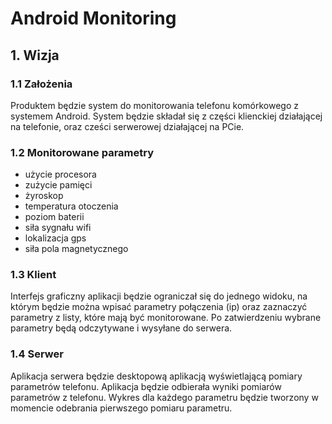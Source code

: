# Android Monitoring
## 1. Wizja

### 1.1 Założenia
Produktem będzie system do monitorowania telefonu komórkowego z systemem Android. System będzie składał się z części klienckiej działającej na telefonie, oraz cześci serwerowej działającej na PCie.

### 1.2 Monitorowane parametry
- użycie procesora
- zużycie pamięci
- żyroskop
- temperatura otoczenia
- poziom baterii
- siła sygnału wifi
- lokalizacja gps
- siła pola magnetycznego

### 1.3 Klient
Interfejs graficzny aplikacji będzie ograniczał się do jednego widoku, na którym będzie można wpisać parametry połączenia (ip) oraz zaznaczyć parametry z listy, które mają być monitorowane. Po zatwierdzeniu wybrane parametry będą odczytywane i wysyłane do serwera.

### 1.4 Serwer
Aplikacja serwera będzie desktopową aplikacją wyświetlającą pomiary parametrów telefonu. Aplikacja będzie odbierała wyniki pomiarów parametrów z telefonu. Wykres dla każdego parametru będzie tworzony w momencie odebrania pierwszego pomiaru parametru.
